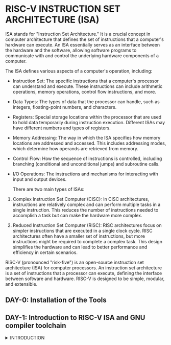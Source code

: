# RISC-V INSTRUCTION SET ARCHITECTURE (ISA)
ISA stands for "Instruction Set Architecture." It is a crucial concept in computer architecture that defines the set of instructions that a computer's hardware can execute. An ISA essentially serves as an interface between the hardware and the software, allowing software programs to communicate with and control the underlying hardware components of a computer.

The ISA defines various aspects of a computer's operation, including:

- Instruction Set: The specific instructions that a computer's processor can understand and execute. These instructions can include arithmetic operations, memory operations, control flow   instructions, and more.

- Data Types: The types of data that the processor can handle, such as integers, floating-point numbers, and characters.

- Registers: Special storage locations within the processor that are used to hold data temporarily during instruction execution. Different ISAs may have different numbers and types of registers.

- Memory Addressing: The way in which the ISA specifies how memory locations are addressed and accessed. This includes addressing modes, which determine how operands are retrieved from memory.

- Control Flow: How the sequence of instructions is controlled, including branching (conditional and unconditional jumps) and subroutine calls.

- I/O Operations: The instructions and mechanisms for interacting with input and output devices.

  There are two main types of ISAs:

1. Complex Instruction Set Computer (CISC): In CISC architectures, instructions are relatively complex and can perform multiple tasks in a single instruction. This reduces the number of instructions needed to accomplish a task but can make the hardware more complex.

2. Reduced Instruction Set Computer (RISC): RISC architectures focus on simpler instructions that are executed in a single clock cycle. RISC architectures often have a smaller set of instructions, but more instructions might be required to complete a complex task. This design simplifies the hardware and can lead to better performance and efficiency in certain scenarios.

RISC-V (pronounced "risk-five") is an open-source instruction set architecture (ISA) for computer processors. An instruction set architecture is a set of instructions that a processor can execute, defining the interface between software and hardware. RISC-V is designed to be simple, modular, and extensible.

## DAY-0: Installation of the Tools
## DAY-1: Introduction to RISC-V ISA and GNU compiler toolchain
<details>
<summary> INTRODUCTION  </summary>
  
  ---
  In this section we will learn what exactly is the Instruction Set Architecture (ISA) role in a device and why it is required.  

  ![Screenshot from 2023-08-20 16-36-06](https://github.com/akul-star/RISC-V/assets/75561390/c3d08457-bac0-4a1e-b259-742281620f16)

Let's explore how applications communicate with hardware components through various layers, including the operating system (OS), compiler, assembler, and a Register Transfer Language (RTL) snippet.

1. Operating System (OS):
    The operating system provides an abstraction layer between applications and hardware. It manages the hardware resources, such as memory, processors, and I/O devices, and provides services that applications can use. 

2. Compiler:
    The compiler translates high-level programming code written in languages like C, C++, or Java into machine code that the hardware can execute. During compilation, the compiler maps high-level code constructs to appropriate machine instructions. For instance, if an application contains a loop, the compiler generates machine instructions that correspond to looping constructs supported by the ISA (RISC-V in our case).

3. Assembler:
    An assembler converts assembly language code (a human-readable representation of machine code) into actual machine code. Assembly language is a low-level representation of the ISA, and each assembly instruction typically corresponds to a single machine instruction. Assemblers take care of translating assembly mnemonics into binary machine code that the hardware understands.

4. RTL Snippet (Register Transfer Language):
RTL is a description of digital circuits using registers, data paths, and control logic. It's used in hardware design to describe the behavior of digital systems at a low level. 
</details>
